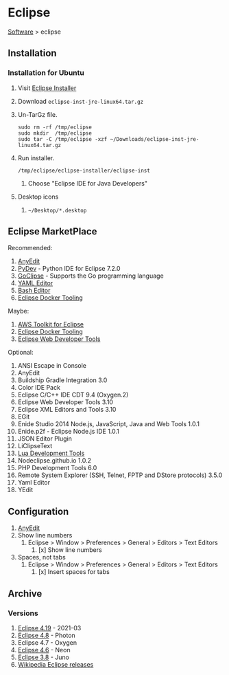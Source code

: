 # Eclipse

[Software](README.md#E) > eclipse

## Installation

### Installation for Ubuntu

1. Visit [Eclipse Installer](https://www.eclipse.org/downloads/packages/installer)
1. Download `eclipse-inst-jre-linux64.tar.gz`
1. Un-TarGz file.

    ```console
    sudo rm -rf /tmp/eclipse
    sudo mkdir  /tmp/eclipse
    sudo tar -C /tmp/eclipse -xzf ~/Downloads/eclipse-inst-jre-linux64.tar.gz
    ```

1. Run installer.

    ```console
    /tmp/eclipse/eclipse-installer/eclipse-inst
    ```

    1. Choose "Eclipse IDE for Java Developers"

1. Desktop icons
    1. `~/Desktop/*.desktop`

## Eclipse MarketPlace

Recommended:

1. [AnyEdit](anyedit.md)
1. [PyDev](pydev.md) - Python IDE for Eclipse 7.2.0
1. [GoClipse](goclipse.md) - Supports the Go programming language
1. [YAML Editor](yaml-editor.md)
1. [Bash Editor](bash-editor.md)
1. [Eclipse Docker Tooling](eclipse-docker-tooling.md)

Maybe:

1. [AWS Toolkit for Eclipse](aws-tookit-for-eclipse.md)
1. [Eclipse Docker Tooling](eclipse-docker-tooling.md)
1. [Eclipse Web Developer Tools](eclipse-web-developer-tools.md)

Optional:

1. ANSI Escape in Console
1. AnyEdit
1. Buildship Gradle Integration 3.0
1. Color IDE Pack
1. Eclipse C/C++ IDE CDT 9.4 (Oxygen.2)
1. Eclipse Web Developer Tools 3.10
1. Eclipse XML Editors and Tools 3.10
1. EGit
1. Enide Studio 2014 Node.js, JavaScript, Java and Web Tools 1.0.1
1. Enide.p2f - Eclipse Node.js IDE 1.0.1
1. JSON Editor Plugin
1. LiClipseText
1. [Lua Development Tools](http://www.eclipse.org/ldt/)
1. Nodeclipse.github.io 1.0.2
1. PHP Development Tools 6.0
1. Remote System Explorer (SSH, Telnet, FPTP and DStore protocols) 3.5.0
1. Yaml Editor
1. YEdit

## Configuration

1. [AnyEdit](anyedit.md#configuration)
1. Show line numbers
    1. Eclipse > Window > Preferences > General > Editors > Text Editors
        1. [x] Show line numbers
1. Spaces, not tabs
    1. Eclipse > Window > Preferences > General > Editors > Text Editors
        1. [x] Insert spaces for tabs

## Archive

### Versions

1. [Eclipse 4.19](eclipse-4.19.md) - 2021-03
1. [Eclipse 4.8](eclipse-4.8.md) - Photon
1. Eclipse 4.7 - Oxygen
1. [Eclipse 4.6](eclipse-4.6.md) - Neon
1. [Eclipse 3.8](eclipse-3.8.md) - Juno
1. [Wikipedia Eclipse releases](https://en.wikipedia.org/wiki/Eclipse_%28software%29#Releases)
